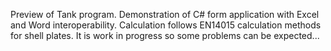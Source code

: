 Preview of Tank program. 
Demonstration of C# form application with Excel and Word interoperability. 
Calculation follows EN14015 calculation methods for shell plates.
It is work in progress so some problems can be expected... 